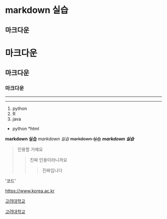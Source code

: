 markdown 실습
===
마크다운
---
# 마크다운
## 마크다운
### 마크다운

---
***

1. python
2. R
3. java
* python
    *html

**markdown 실습**
*markdown 실습*
~~markdown 실습~~
***markdown 실습***

> 인용할 거예요
>> 진짜 인용이라니까요
>>> 진짜입니다

'코드'

<https://www.korea.ac.kr>

[고려대학교](www.korea.ac.kr)

[고려대학교](www.korea.ac.kr, "고려대학교 홈페이지입니다.")

